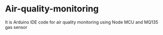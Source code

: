 # Air-quality-monitoring
It is Arduino IDE code for air quality monitoring using Node MCU and MQ135 gas sensor
